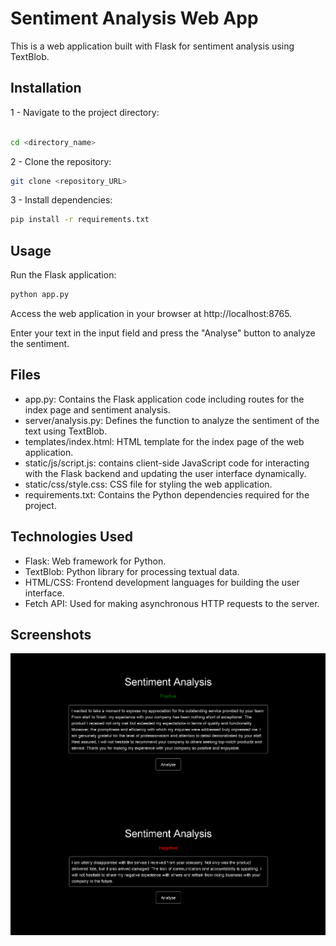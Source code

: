 # Sentiment Analysis Web App

This is a web application built with Flask for sentiment analysis using TextBlob.

## Installation


1 - Navigate to the project directory:

```bash

cd <directory_name>
```

2 - Clone the repository:

```bash
git clone <repository_URL>
```



3 - Install dependencies:

```bash
pip install -r requirements.txt
```

## Usage

  Run the Flask application:

  ```bash
  python app.py
  ```

  Access the web application in your browser at http://localhost:8765.

  Enter your text in the input field and press the "Analyse" button to analyze the sentiment.

## Files

  - app.py: Contains the Flask application code including routes for the index page and sentiment analysis.
  - server/analysis.py: Defines the function to analyze the sentiment of the text using TextBlob.
  - templates/index.html: HTML template for the index page of the web application.
  - static/js/script.js: contains client-side JavaScript code for interacting with the Flask backend and updating the user interface dynamically.
  - static/css/style.css: CSS file for styling the web application.
  - requirements.txt: Contains the Python dependencies required for the project.

## Technologies Used

  - Flask: Web framework for Python.
  - TextBlob: Python library for processing textual data.
  - HTML/CSS: Frontend development languages for building the user interface.
  - Fetch API: Used for making asynchronous HTTP requests to the server.

## Screenshots

<img align="center" width="900px" src="screenshot/positive.png">

<img width="900px" src="screenshot/negative.png">
